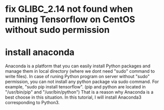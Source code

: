 # fix GLIBC_2.14 not found when running Tensorflow on CentOS without sudo permission

# install anaconda
Anaconda is a platform that you can easily install Python packages and manage them in local directory (where we dont need "sudo" command to write files).
In case of runing Python program on server without "sudo" permission, you can not install any python package via sudo command.
For example, "sudo pip install tensorflow". (pip and python are located in "/usr/bin/pip" and "/usr/bin/python")
That is a reason why Anaconda is a best choose in this situation.
In this tutorial, I will install Anaconda3 corresponding to Python3.



